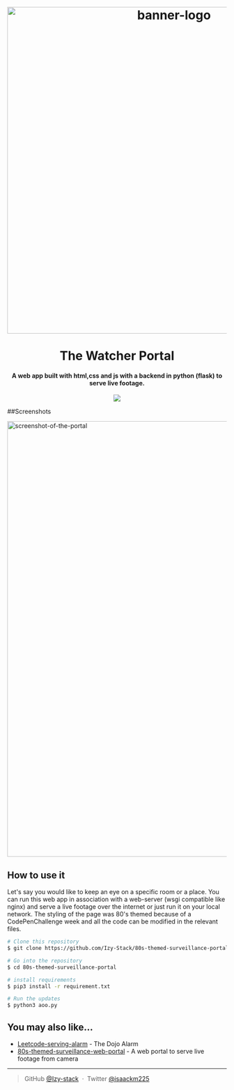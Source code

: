 
<h1 align="center">
  <br>
  <img src="banner.png" alt="banner-logo" width="750px">
  <br>
  <br>
  The Watcher Portal
  <br>
</h1>

<h4 align="center"> A web app built with html,css and js with a backend in python (flask) to serve live footage.</h4>

<p align="center">
  <a href="https://paypal.me/izy225?country">
    <img src="https://img.shields.io/badge/$-donate-ff69b4.svg?maxAge=2592000&amp;style=flat">
  </a>
</p>

##Screenshots

<img src="screenshot.png" alt="screenshot-of-the-portal" width="1000px">

## How to use it

Let's say you would like to keep an eye on a specific room or a place. You can run this web app in association with a web-server (wsgi compatible like nginx) and serve a live footage 
over the internet or just run it on your local network. The styling of the page was 80's themed because of a CodePenChallenge week and all the code can be modified in 
the relevant files.

```bash
# Clone this repository
$ git clone https://github.com/Izy-Stack/80s-themed-surveillance-portal

# Go into the repository
$ cd 80s-themed-surveillance-portal

# install requirements
$ pip3 install -r requirement.txt

# Run the updates
$ python3 aoo.py
```


## You may also like...

- [Leetcode-serving-alarm](https://github.com/Izy-stack/LT-serving-alarm) - The Dojo Alarm
- [80s-themed-surveillance-web-portal](https://github.com/Izy-stack/80s-themed-surveillance-portal) - A web portal to serve live footage from camera


---

> GitHub [@Izy-stack](https://github.com/Izy-stack) &nbsp;&middot;&nbsp;
> Twitter [@isaackm225](https://twitter.com/isaackm225)


